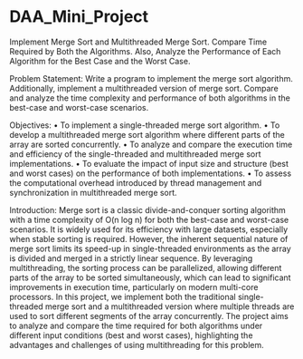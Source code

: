 # DAA_Mini_Project
Implement Merge Sort and Multithreaded Merge Sort. Compare Time Required by Both the Algorithms. Also, Analyze the Performance of Each Algorithm for the Best Case and the Worst Case.

Problem Statement:
Write a program to implement the merge sort algorithm. Additionally, implement a
multithreaded version of merge sort. Compare and analyze the time complexity and
performance of both algorithms in the best-case and worst-case scenarios.

Objectives:
• To implement a single-threaded merge sort algorithm.
• To develop a multithreaded merge sort algorithm where different parts of the array
are sorted concurrently.
• To analyze and compare the execution time and efficiency of the single-threaded and
multithreaded merge sort implementations.
• To evaluate the impact of input size and structure (best and worst cases) on the
performance of both implementations.
• To assess the computational overhead introduced by thread management and
synchronization in multithreaded merge sort.

Introduction:
Merge sort is a classic divide-and-conquer sorting algorithm with a time complexity of O(n
log n) for both the best-case and worst-case scenarios. It is widely used for its efficiency
with large datasets, especially when stable sorting is required. However, the inherent
sequential nature of merge sort limits its speed-up in single-threaded environments as the
array is divided and merged in a strictly linear sequence. By leveraging multithreading, the
sorting process can be parallelized, allowing different parts of the array to be sorted
simultaneously, which can lead to significant improvements in execution time, particularly
on modern multi-core processors.
In this project, we implement both the traditional single-threaded merge sort and a
multithreaded version where multiple threads are used to sort different segments of the array
concurrently. The project aims to analyze and compare the time required for both algorithms
under different input conditions (best and worst cases), highlighting the advantages and
challenges of using multithreading for this problem.
